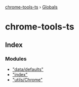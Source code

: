 [chrome-tools-ts](README.md) › [Globals](globals.md)

# chrome-tools-ts

## Index

### Modules

* ["data/defaults"](modules/_data_defaults_.md)
* ["index"](modules/_index_.md)
* ["utils/Chrome"](modules/_utils_chrome_.md)
